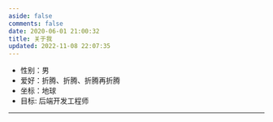 ```yaml
---
aside: false
comments: false
date: 2020-06-01 21:00:32
title: 关于我
updated: 2022-11-08 22:07:35
---
```

- 性别：男
- 爱好：折腾、折腾、折腾再折腾
- 坐标：地球
- 目标: 后端开发工程师

---
